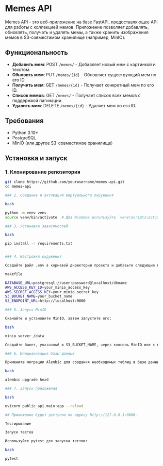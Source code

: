 # Memes API

Memes API - это веб-приложение на базе FastAPI, предоставляющее API для работы с коллекцией мемов. Приложение позволяет добавлять, обновлять, получать и удалять мемы, а также хранить изображения мемов в S3-совместимом хранилище (например, MinIO).

## Функциональность

- **Добавить мем**: POST `/memes/` - Добавляет новый мем с картинкой и текстом.
- **Обновить мем**: PUT `/memes/{id}` - Обновляет существующий мем по его ID.
- **Получить мем**: GET `/memes/{id}` - Получает конкретный мем по его ID.
- **Список мемов**: GET `/memes/` - Получает список всех мемов с поддержкой пагинации.
- **Удалить мем**: DELETE `/memes/{id}` - Удаляет мем по его ID.

## Требования

- Python 3.10+
- PostgreSQL
- MinIO (или другое S3-совместимое хранилище)

## Установка и запуск

### 1. Клонирование репозитория

```bash
git clone https://github.com/yourusername/memes-api.git
cd memes-api

### 2. Создание и активация виртуального окружения

bash

python -m venv venv
source venv/bin/activate  # Для Windows используйте `venv\Scripts\activate`

### 3. Установка зависимостей

bash

pip install -r requirements.txt


### 4. Настройка окружения

Создайте файл .env в корневой директории проекта и добавьте следующие переменные окружения:

makefile

DATABASE_URL=postgresql://user:password@localhost/dbname
AWS_ACCESS_KEY_ID=your_minio_access_key
AWS_SECRET_ACCESS_KEY=your_minio_secret_key
S3_BUCKET_NAME=your_bucket_name
S3_ENDPOINT_URL=http://localhost:9000

### 5. Запуск MinIO

Скачайте и установите MinIO, затем запустите его:

bash

minio server /data

Создайте бакет, указанный в S3_BUCKET_NAME, через консоль MinIO или с помощью mc (MinIO Client).

### 6. Инициализация базы данных

Примените миграции Alembic для создания необходимых таблиц в базе данных:

bash

alembic upgrade head

### 7. Запуск приложения

bash

uvicorn public_api.main:app --reload

## Приложение будет доступно по адресу http://127.0.0.1:8000.

Тестирование

Запуск тестов

Используйте pytest для запуска тестов:

bash

pytest
